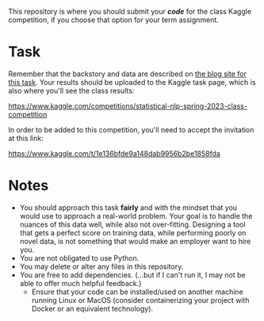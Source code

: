 This repository is where you should submit your ***code*** for the class Kaggle competition, if you choose that option for your term assignment.

# Task

Remember that the backstory and data are described on [the blog site for this task](https://uazhlt-ms-program.github.io/ling-539-course-blog-Spr2023/assignments/class-competition). Your results should be uploaded to the Kaggle task page, which is also where you'll see the class results:

https://www.kaggle.com/competitions/statistical-nlp-spring-2023-class-competition

In order to be added to this competition, you'll need to accept the invitation at this link:

https://www.kaggle.com/t/1e136bfde9a148dab9956b2be1858fda

# Notes
- You should approach this task **fairly** and with the mindset that you would use to approach a real-world problem. Your goal is to handle the nuances of this data well, while also not over-fitting. Designing a tool that gets a perfect score on training data, while performing poorly on novel data, is not something that would make an employer want to hire you.
- You are not obligated to use Python.
- You may delete or alter any files in this repository.
- You are free to add dependencies. (...but if I can't run it, I may not be able to offer much helpful feedback.)
  - Ensure that your code can be installed/used on another machine running Linux or MacOS (consider containerizing your project with Docker or an equivalent technology).
